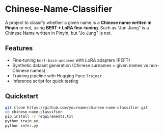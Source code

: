 # Chinese-Name-Classifier
A project to classify whether a given name is a **Chinese name written in Pinyin** or not, using **BERT + LoRA fine-tuning**. Such as "Jun Jiang" is a Chinese Name written in Pinyin, but "Jo Jung" is not.

## Features
- Fine-tuning `bert-base-uncased` with LoRA adapters (PEFT)
- Synthetic dataset generation (Chinese surnames + given names vs non-Chinese names)
- Training pipeline with Hugging Face `Trainer`
- Inference script for quick testing

## Quickstart
```bash
git clone https://github.com/yourname/chinese-name-classifier.git
cd chinese-name-classifier
pip install -r requirements.txt
python train.py
python infer.py
